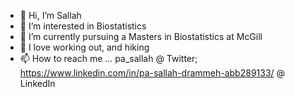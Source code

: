 - 👋 Hi, I’m Sallah
- 👀 I’m interested in Biostatistics
- 🌱 I’m currently pursuing a Masters in Biostatistics at McGill
- 💞️ I love working out, and hiking
- 📫 How to reach me ... pa_sallah @ Twitter; https://www.linkedin.com/in/pa-sallah-drammeh-abb289133/ @ LinkedIn

<!---
pdrammeh/pdrammeh is a ✨ special ✨ repository because its `README.md` (this file) appears on your GitHub profile.
You can click the Preview link to take a look at your changes.
--->
